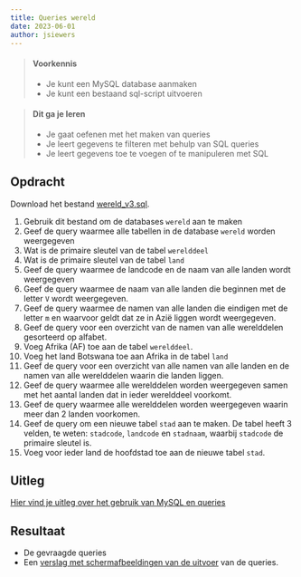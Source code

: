 ```yaml
---
title: Queries wereld 
date: 2023-06-01
author: jsiewers
---
```

> #### Voorkennis
> * Je kunt een MySQL database aanmaken
> * Je kunt een bestaand sql-script uitvoeren

> #### Dit ga je leren
> * Je gaat oefenen met het maken van queries
> * Je leert gegevens te filteren met behulp van SQL queries
> * Je leert gegevens toe te voegen of te manipuleren met SQL

## Opdracht
Download het bestand [wereld_v3.sql](https://static.edutorial.nl/dbq/wereld_v3.sql).
1. Gebruik dit bestand om de databases `wereld` aan te maken
2. Geef de query waarmee alle tabellen in de database `wereld` worden weergegeven
3. Wat is de primaire sleutel van de tabel `werelddeel`
4. Wat is de primaire sleutel van de tabel `land`
5. Geef de query waarmee de landcode en de naam van alle landen wordt weergegeven
6. Geef de query waarmee de naam van alle landen die beginnen met de letter `V` wordt weergegeven.
7. Geef de query waarmee de namen van alle landen die eindigen met de letter `m` en waarvoor geldt dat ze in Azië liggen wordt weergegeven.
8. Geef de query voor een overzicht van de namen van alle werelddelen gesorteerd op alfabet.
9. Voeg Afrika (AF) toe aan de tabel `werelddeel`.
10. Voeg het land Botswana toe aan Afrika in de tabel `land`
11. Geef de query voor een overzicht van alle namen van alle landen en de namen van alle werelddelen waarin die landen liggen.
12. Geef de query waarmee alle werelddelen worden weergegeven samen met het aantal landen dat in ieder werelddeel voorkomt.
13. Geef de query waarmee alle werelddelen worden weergegeven waarin meer dan 2 landen voorkomen.
14. Geef de query om een nieuwe tabel `stad` aan te maken. De tabel heeft 3 velden, te weten: `stadcode`, `landcode` en `stadnaam`, waarbij `stadcode` de primaire sleutel is. 
15. Voeg voor ieder land de hoofdstad toe aan de nieuwe tabel `stad`.

## Uitleg
[Hier vind je uitleg over het gebruik van MySQL en queries](https://www.edutorial.nl/dbq/introductie/)


## Resultaat
* De gevraagde queries
* Een [verslag met schermafbeeldingen van de uitvoer](https://static.edutorial.nl/dbq/SQL_Verslag.docx) van de queries.
